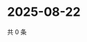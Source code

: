 # 2025-08-22

共 0 条

<!-- BEGIN ZHIHUVIDEO -->
<!-- 最后更新时间 Fri Aug 22 2025 04:12:22 GMT+0800 (China Standard Time) -->

<!-- END ZHIHUVIDEO -->
